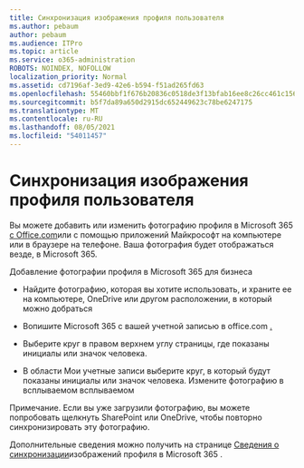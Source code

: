 ```yaml
---
title: Синхронизация изображения профиля пользователя
ms.author: pebaum
author: pebaum
ms.audience: ITPro
ms.topic: article
ms.service: o365-administration
ROBOTS: NOINDEX, NOFOLLOW
localization_priority: Normal
ms.assetid: cd7196af-3ed9-42e6-b594-f51ad265fd63
ms.openlocfilehash: 55460bbf1f676b20836c0518de3f13bfab16ee8c26cc461c1569ae4f750080ae
ms.sourcegitcommit: b5f7da89a650d2915dc652449623c78be6247175
ms.translationtype: MT
ms.contentlocale: ru-RU
ms.lasthandoff: 08/05/2021
ms.locfileid: "54011457"
---
```

# <a name="sync-a-users-profile-picture"></a>Синхронизация изображения профиля пользователя

Вы можете добавить или изменить фотографию профиля в Microsoft 365 [с Office.com](https://www.office.com)или с помощью приложений Майкрософт на компьютере или в браузере на телефоне. Ваша фотография будет отображаться везде, в Microsoft 365.

Добавление фотографии профиля в Microsoft 365 для бизнеса

- Найдите фотографию, которая вы хотите использовать, и храните ее на компьютере, OneDrive или другом расположении, в который можно добраться

- Вопишите Microsoft 365 с вашей учетной записью в office.com [.](https://www.office.com)

- Выберите круг в правом верхнем углу страницы, где показаны инициалы или значок человека.

- В области Мои учетные записи выберите круг, в который будут показаны инициалы или значок человека. Измените фотографию в всплываемом всплываемом

Примечание. Если вы уже загрузили фотографию, вы можете попробовать щелкнуть SharePoint или OneDrive, чтобы повторно синхронизировать эту фотографию.

Дополнительные сведения можно получить на странице [Сведения о синхронизации](https://support.office.com/article/information-about-profile-picture-synchronization-in-office-365-20594d76-d054-4af4-a660-401133e3d48a)изображений профиля в Microsoft 365 .
